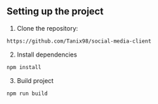 ## Setting up the project

1. Clone the repository:

```bash
https://github.com/Tanix98/social-media-client
```

2. Install dependencies

```bash
npm install
```

3. Build project

```bash
npm run build
```
